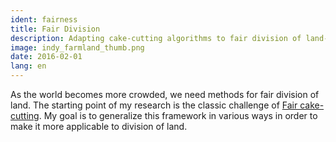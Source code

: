 ```yaml
---
ident: fairness
title: Fair Division
description: Adapting cake-cutting algorithms to fair division of land-estates in two dimensions.
image: indy_farmland_thumb.png
date: 2016-02-01
lang: en
---
```

As the world becomes more crowded, we need methods for fair division of land. The starting point 
of my research is the classic challenge of [Fair cake-cutting](https://en.wikipedia.org/wiki/Fair_cake-cutting).
My goal is to generalize this framework in various ways in order to make it more applicable to division of land.
